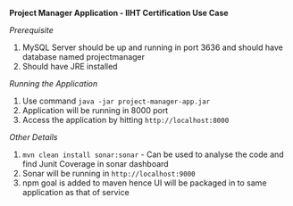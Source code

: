 **Project Manager Application - IIHT Certification Use Case**

_Prerequisite_
1. MySQL Server should be up and running in port 3636 and should have database named projectmanager
2. Should have JRE installed

_Running the Application_

1. Use command `java -jar project-manager-app.jar`
2. Application will be running in 8000 port
3. Access the application by hitting `http://localhost:8000` 

_Other Details_

1. `mvn clean install sonar:sonar` - Can be used to analyse the code and find Junit Coverage in sonar dashboard
2. Sonar will be running in `http://localhost:9000`
3. npm goal is added to maven hence UI will be packaged in to same application as that of service
